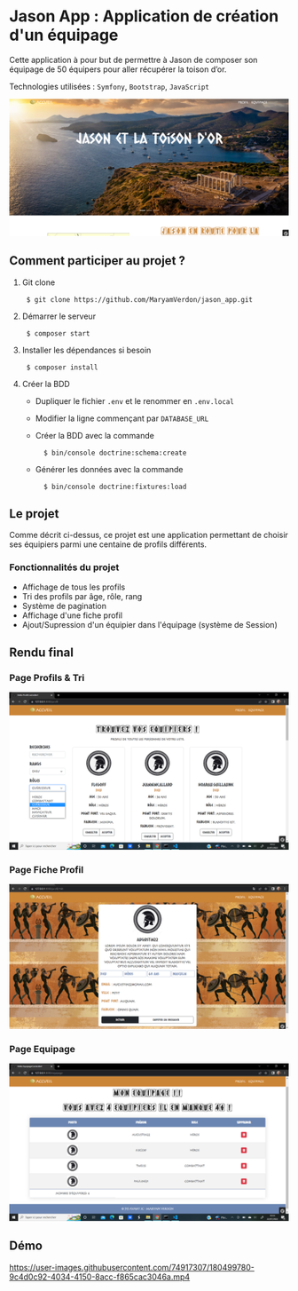 # Jason App : Application de création d'un équipage
Cette application à pour but de permettre à Jason de composer son équipage de 50 équipers pour aller récupérer la toison d’or. 

Technologies utilisées : `Symfony`, `Bootstrap`, `JavaScript`

![](./docs/img/accueil.PNG)


## Comment participer au projet ?

1. Git clone

        $ git clone https://github.com/MaryamVerdon/jason_app.git

2. Démarrer le serveur

        $ composer start

3. Installer les dépendances si besoin

        $ composer install

4. Créer la BDD
    - Dupliquer le fichier `.env` et le renommer en `.env.local`
    - Modifier la ligne commençant par `DATABASE_URL`
    - Créer la BDD avec la commande
        
            $ bin/console doctrine:schema:create
    
    - Générer les données avec la commande

            $ bin/console doctrine:fixtures:load

 ## Le projet
 Comme décrit ci-dessus, ce projet est une application permettant de choisir ses équipiers parmi une centaine de profils différents. 

 ### Fonctionnalités du projet
 
  - Affichage de tous les profils 
  - Tri des profils par âge, rôle, rang
  - Système de pagination
  - Affichage d'une fiche profil
  - Ajout/Supression d'un équipier dans l'équipage (système de Session)
  
  ## Rendu final
  ### Page Profils & Tri
  ![Tri Profils](./docs/img/tri.png)
  
   ### Page Fiche Profil
  ![Fiche](./docs/img/ficheProfil.PNG)
    
   ### Page Equipage
  ![Equipage](./docs/img/equipage.png)
  
  
## Démo
 
https://user-images.githubusercontent.com/74917307/180499780-9c4d0c92-4034-4150-8acc-f865cac3046a.mp4



